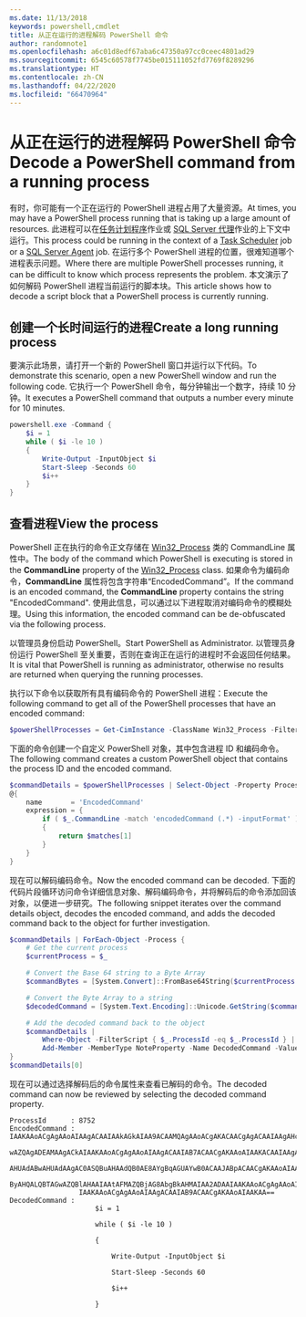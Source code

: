 ```yaml
---
ms.date: 11/13/2018
keywords: powershell,cmdlet
title: 从正在运行的进程解码 PowerShell 命令
author: randomnote1
ms.openlocfilehash: a6c01d8edf67aba6c47350a97cc0ceec4801ad29
ms.sourcegitcommit: 6545c60578f7745be015111052fd7769f8289296
ms.translationtype: HT
ms.contentlocale: zh-CN
ms.lasthandoff: 04/22/2020
ms.locfileid: "66470964"
---
```

# <a name="decode-a-powershell-command-from-a-running-process"></a><span data-ttu-id="df1e6-103">从正在运行的进程解码 PowerShell 命令</span><span class="sxs-lookup"><span data-stu-id="df1e6-103">Decode a PowerShell command from a running process</span></span>

<span data-ttu-id="df1e6-104">有时，你可能有一个正在运行的 PowerShell 进程占用了大量资源。</span><span class="sxs-lookup"><span data-stu-id="df1e6-104">At times, you may have a PowerShell process running that is taking up a large amount of resources.</span></span>
<span data-ttu-id="df1e6-105">此进程可以在[任务计划程序][]作业或 [SQL Server 代理][]作业的上下文中运行。</span><span class="sxs-lookup"><span data-stu-id="df1e6-105">This process could be running in the context of a [Task Scheduler][] job or a [SQL Server Agent][] job.</span></span> <span data-ttu-id="df1e6-106">在运行多个 PowerShell 进程的位置，很难知道哪个进程表示问题。</span><span class="sxs-lookup"><span data-stu-id="df1e6-106">Where there are multiple PowerShell processes running, it can be difficult to know which process represents the problem.</span></span> <span data-ttu-id="df1e6-107">本文演示了如何解码 PowerShell 进程当前运行的脚本块。</span><span class="sxs-lookup"><span data-stu-id="df1e6-107">This article shows how to decode a script block that a PowerShell process is currently running.</span></span>

## <a name="create-a-long-running-process"></a><span data-ttu-id="df1e6-108">创建一个长时间运行的进程</span><span class="sxs-lookup"><span data-stu-id="df1e6-108">Create a long running process</span></span>

<span data-ttu-id="df1e6-109">要演示此场景，请打开一个新的 PowerShell 窗口并运行以下代码。</span><span class="sxs-lookup"><span data-stu-id="df1e6-109">To demonstrate this scenario, open a new PowerShell window and run the following code.</span></span> <span data-ttu-id="df1e6-110">它执行一个 PowerShell 命令，每分钟输出一个数字，持续 10 分钟。</span><span class="sxs-lookup"><span data-stu-id="df1e6-110">It executes a PowerShell command that outputs a number every minute for 10 minutes.</span></span>

```powershell
powershell.exe -Command {
    $i = 1
    while ( $i -le 10 )
    {
        Write-Output -InputObject $i
        Start-Sleep -Seconds 60
        $i++
    }
}
```

## <a name="view-the-process"></a><span data-ttu-id="df1e6-111">查看进程</span><span class="sxs-lookup"><span data-stu-id="df1e6-111">View the process</span></span>

<span data-ttu-id="df1e6-112">PowerShell 正在执行的命令正文存储在 [Win32_Process][] 类的 CommandLine 属性中。</span><span class="sxs-lookup"><span data-stu-id="df1e6-112">The body of the command which PowerShell is executing is stored in the **CommandLine** property of the [Win32_Process][] class.</span></span> <span data-ttu-id="df1e6-113">如果命令为编码命令，**CommandLine** 属性将包含字符串“EncodedCommand”。</span><span class="sxs-lookup"><span data-stu-id="df1e6-113">If the command is an encoded command, the **CommandLine** property contains the string "EncodedCommand".</span></span> <span data-ttu-id="df1e6-114">使用此信息，可以通过以下进程取消对编码命令的模糊处理。</span><span class="sxs-lookup"><span data-stu-id="df1e6-114">Using this information, the encoded command can be de-obfuscated via the following process.</span></span>

<span data-ttu-id="df1e6-115">以管理员身份启动 PowerShell。</span><span class="sxs-lookup"><span data-stu-id="df1e6-115">Start PowerShell as Administrator.</span></span> <span data-ttu-id="df1e6-116">以管理员身份运行 PowerShell 至关重要，否则在查询正在运行的进程时不会返回任何结果。</span><span class="sxs-lookup"><span data-stu-id="df1e6-116">It is vital that PowerShell is running as administrator, otherwise no results are returned when querying the running processes.</span></span>

<span data-ttu-id="df1e6-117">执行以下命令以获取所有具有编码命令的 PowerShell 进程：</span><span class="sxs-lookup"><span data-stu-id="df1e6-117">Execute the following command to get all of the PowerShell processes that have an encoded command:</span></span>

```powershell
$powerShellProcesses = Get-CimInstance -ClassName Win32_Process -Filter 'CommandLine LIKE "%EncodedCommand%"'
```

<span data-ttu-id="df1e6-118">下面的命令创建一个自定义 PowerShell 对象，其中包含进程 ID 和编码命令。</span><span class="sxs-lookup"><span data-stu-id="df1e6-118">The following command creates a custom PowerShell object that contains the process ID and the encoded command.</span></span>

```powershell
$commandDetails = $powerShellProcesses | Select-Object -Property ProcessId,
@{
    name       = 'EncodedCommand'
    expression = {
        if ( $_.CommandLine -match 'encodedCommand (.*) -inputFormat' )
        {
            return $matches[1]
        }
    }
}
```

<span data-ttu-id="df1e6-119">现在可以解码编码命令。</span><span class="sxs-lookup"><span data-stu-id="df1e6-119">Now the encoded command can be decoded.</span></span> <span data-ttu-id="df1e6-120">下面的代码片段循环访问命令详细信息对象、解码编码命令，并将解码后的命令添加回该对象，以便进一步研究。</span><span class="sxs-lookup"><span data-stu-id="df1e6-120">The following snippet iterates over the command details object, decodes the encoded command, and adds the decoded command back to the object for further investigation.</span></span>

```powershell
$commandDetails | ForEach-Object -Process {
    # Get the current process
    $currentProcess = $_

    # Convert the Base 64 string to a Byte Array
    $commandBytes = [System.Convert]::FromBase64String($currentProcess.EncodedCommand)

    # Convert the Byte Array to a string
    $decodedCommand = [System.Text.Encoding]::Unicode.GetString($commandBytes)

    # Add the decoded command back to the object
    $commandDetails |
        Where-Object -FilterScript { $_.ProcessId -eq $_.ProcessId } |
        Add-Member -MemberType NoteProperty -Name DecodedCommand -Value $decodedCommand
}
$commandDetails[0]
```

<span data-ttu-id="df1e6-121">现在可以通过选择解码后的命令属性来查看已解码的命令。</span><span class="sxs-lookup"><span data-stu-id="df1e6-121">The decoded command can now be reviewed by selecting the decoded command property.</span></span>

```output
ProcessId      : 8752
EncodedCommand : IAAKAAoACgAgAAoAIAAgACAAIAAkAGkAIAA9ACAAMQAgAAoACgAKACAACgAgACAAIAAgAHcAaABpAGwAZQAgACgAIAAkAGkAIAAtAG
                 wAZQAgADEAMAAgACkAIAAKAAoACgAgAAoAIAAgACAAIAB7ACAACgAKAAoAIAAKACAAIAAgACAAIAAgACAAIABXAHIAaQB0AGUALQBP
                 AHUAdABwAHUAdAAgAC0ASQBuAHAAdQB0AE8AYgBqAGUAYwB0ACAAJABpACAACgAKAAoAIAAKACAAIAAgACAAIAAgACAAIABTAHQAYQ
                 ByAHQALQBTAGwAZQBlAHAAIAAtAFMAZQBjAG8AbgBkAHMAIAA2ADAAIAAKAAoACgAgAAoAIAAgACAAIAAgACAAIAAgACQAaQArACsA
                 IAAKAAoACgAgAAoAIAAgACAAIAB9ACAACgAKAAoAIAAKAA==
DecodedCommand :
                     $i = 1

                     while ( $i -le 10 )

                     {

                         Write-Output -InputObject $i

                         Start-Sleep -Seconds 60

                         $i++

                     }
```

[任务计划程序]: /windows/desktop/TaskSchd/task-scheduler-start-page
[Task Scheduler]: /windows/desktop/TaskSchd/task-scheduler-start-page
[SQL Server 代理]: /sql/ssms/agent/sql-server-agent
[SQL Server Agent]: /sql/ssms/agent/sql-server-agent
[Win32_Process]: /windows/desktop/CIMWin32Prov/win32-process
